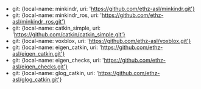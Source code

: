 - git: {local-name: minkindr, uri: 'https://github.com/ethz-asl/minkindr.git'}
- git: {local-name: minkindr_ros, uri: 'https://github.com/ethz-asl/minkindr_ros.git'}
- git: {local-name: catkin_simple, uri: 'https://github.com/catkin/catkin_simple.git'}
- git: {local-name: voxblox, uri: 'https://github.com/ethz-asl/voxblox.git'}
- git: {local-name: eigen_catkin, uri: 'https://github.com/ethz-asl/eigen_catkin.git'}
- git: {local-name: eigen_checks, uri: 'https://github.com/ethz-asl/eigen_checks.git'}
- git: {local-name: glog_catkin, uri: 'https://github.com/ethz-asl/glog_catkin.git'}
